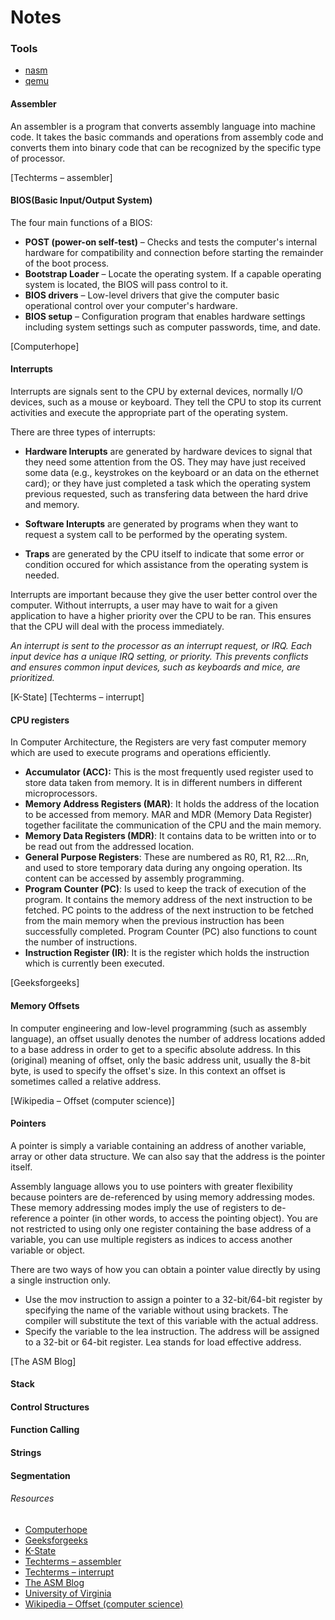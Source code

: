 # Notes

### Tools

- [nasm](https://www.nasm.us/index.php)
- [qemu](https://www.qemu.org/)

#### Assembler

An assembler is a program that converts assembly language into machine code. It takes the basic commands and operations from assembly code and converts them into binary code that can be recognized by the specific type of processor. 

[Techterms – assembler]

#### BIOS(Basic Input/Output System)

The four main functions of a BIOS:

- **POST (power-on self-test)** – Checks and tests the computer's internal hardware for compatibility and connection before starting the remainder of the boot process.
- **Bootstrap Loader** – Locate the operating system. If a capable operating system is located, the BIOS will pass control to it.
- **BIOS drivers** – Low-level drivers that give the computer basic operational control over your computer's hardware.
- **BIOS setup** – Configuration program that enables hardware settings including system settings such as computer passwords, time, and date.

[Computerhope]

#### Interrupts

Interrupts are signals sent to the CPU by external devices, normally I/O devices, such as a mouse or keyboard. They tell the CPU to stop its current activities and execute the appropriate part of the operating system.

There are three types of interrupts:

- **Hardware Interupts** are generated by hardware devices to signal that they need some attention from the OS. They may have just received some data (e.g., keystrokes on the keyboard or an data on the ethernet card); or they have just completed a task which the operating system previous requested, such as transfering data between the hard drive and memory.

- **Software Interupts** are generated by programs when they want to request a system call to be performed by the operating system.

- **Traps** are generated by the CPU itself to indicate that some error or condition occured for which assistance from the operating system is needed.

Interrupts are important because they give the user better control over the computer. Without interrupts, a user may have to wait for a given application to have a higher priority over the CPU to be ran. This ensures that the CPU will deal with the process immediately.

*An interrupt is sent to the processor as an interrupt request, or IRQ. Each input device has a unique IRQ setting, or priority. This prevents conflicts and ensures common input devices, such as keyboards and mice, are prioritized.*

[K-State]
[Techterms – interrupt]


#### CPU registers
In Computer Architecture, the Registers are very fast computer memory which are used to execute programs and operations efficiently.

<!-- Some registers are used internally and cannot be accessed outside the processor, while others are user-accessible. Most modern CPU architectures include both types of registers. -->

- **Accumulator (ACC):** This is the most frequently used register used to store data taken from memory. It is in different numbers in different microprocessors.
- **Memory Address Registers (MAR)**: It holds the address of the location to be accessed from memory. MAR and MDR (Memory Data Register) together facilitate the communication of the CPU and the main memory.
- **Memory Data Registers (MDR)**: It contains data to be written into or to be read out from the addressed location.
- **General Purpose Registers**: These are numbered as R0, R1, R2….Rn, and used to store temporary data during any ongoing operation. Its content can be accessed by assembly programming.
- **Program Counter (PC)**: Is used to keep the track of execution of the program. It contains the memory address of the next instruction to be fetched. PC points to the address of the next instruction to be fetched from the main memory when the previous instruction has been successfully completed. Program Counter (PC) also functions to count the number of instructions.
- **Instruction Register (IR)**: It is the register which holds the instruction which is currently been executed.

[Geeksforgeeks]


#### Memory Offsets

In computer engineering and low-level programming (such as assembly language), an offset usually denotes the number of address locations added to a base address in order to get to a specific absolute address. In this (original) meaning of offset, only the basic address unit, usually the 8-bit byte, is used to specify the offset's size. In this context an offset is sometimes called a relative address.

[Wikipedia – Offset (computer science)]


#### Pointers

 A pointer is simply a variable containing an address of another variable, array or other data structure. We can also say that the address is the pointer itself.

 Assembly language allows you to use pointers with greater flexibility because pointers are de-referenced by using memory addressing modes. These memory addressing modes imply the use of registers to de-reference a pointer (in other words, to access the pointing object). You are not restricted to using only one register containing the base address of a variable, you can use multiple registers as indices to access another variable or object.

There are two ways of how you can obtain a pointer value directly by using a single instruction only.

- Use the mov instruction to assign a pointer to a 32-bit/64-bit register by specifying the name of the variable without using brackets. The compiler will substitute the text of this variable with the actual address.
- Specify the variable to the lea instruction. The address will be assigned to a 32-bit or 64-bit register. Lea stands for load effective address.

[The ASM Blog]


#### Stack
#### Control Structures
#### Function Calling
#### Strings
#### Segmentation

###### Resources

- [Computerhope](https://www.computerhope.com/jargon/b/bios.htm)
- [Geeksforgeeks](https://www.geeksforgeeks.org/different-classes-of-cpu-registers/)
- [K-State](http://faculty.salina.k-state.edu/tim/ossg/Introduction/OSworking.html)
- [Techterms – assembler](https://techterms.com/definition/assembler)
- [Techterms – interrupt](https://techterms.com/definition/interrupt)
- [The ASM Blog](https://theasmblog.com/2020/02/29/pointers-in-assembly-language/)
- [University of Virginia](https://www.cs.virginia.edu/~evans/cs216/guides/x86.html)
- [Wikipedia – Offset (computer science)](https://en.wikipedia.org/wiki/Offset_(computer_science))